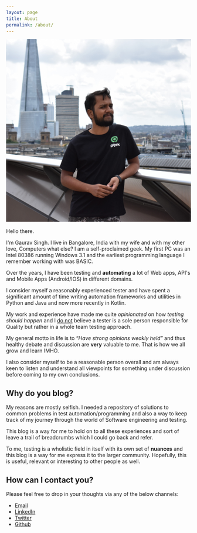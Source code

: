 ```yaml
---
layout: page
title: About
permalink: /about/
---
```


![](/assets/images/wp-content/uploads/2019/09/dsc_0107-1.jpg)

Hello there.

I'm Gaurav Singh. I live in Bangalore, India with my wife and with my other love, Computers
what else? I am a self-proclaimed geek. My first PC was an Intel 80386 running Windows 3.1 and the
earliest programming language I remember working with was BASIC.

Over the years, I have been testing and **automating** a lot of Web apps, API's and Mobile
Apps (Android/IOS) in different domains.

I consider myself a reasonably experienced tester and have spent a significant amount of time
writing automation frameworks and utilities in Python and Java and now more recently in Kotlin.

My work and experience have made me quite _opinionated_ on how _testing should happen_ and I
<span style="text-decoration:underline;">do not</span> believe a tester is a sole person responsible
for Quality but rather in a whole team testing approach.

My general motto in life is to &#8220;_Have strong opinions weakly held&#8221;_ and thus healthy
debate and discussion are **very** valuable to me. That is how we all grow and learn IMHO.

I also consider myself to be a reasonable person overall and am always keen to listen and understand
all viewpoints for something under discussion before coming to my own conclusions.

## Why do you blog?

My reasons are mostly selfish. I needed a repository of solutions to common problems in test
automation/programming and also a way to keep track of my journey through the world of Software
engineering and testing.

This blog is a way for me to hold on to all these experiences and sort of leave a trail of
breadcrumbs which I could go back and refer.

To me, testing is a wholistic field in itself with its own set of **nuances** and this blog is a way
for me express it to the larger community. Hopefully, this is useful, relevant or interesting to
other people as well.

## How can I contact you?

Please feel free to drop in your thoughts via any of the below channels:

- [Email](mailto:automationhacks@gmail.com)
- [LinkedIn](https://www.linkedin.com/in/gauravsingh55/)
- [Twitter](https://twitter.com/__gaurav_singh)
- [Github](https://github.com/automationhacks)
